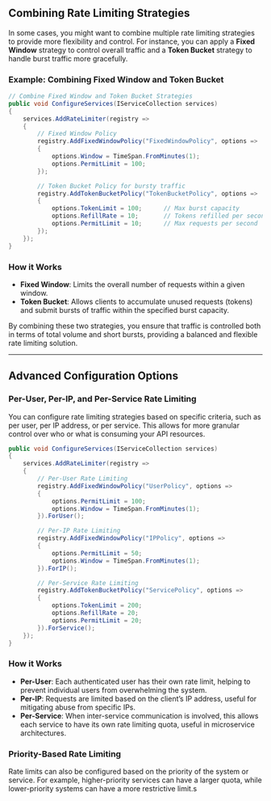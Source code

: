 ## Combining Rate Limiting Strategies

In some cases, you might want to combine multiple rate limiting strategies to provide more flexibility and control. For instance, you can apply a **Fixed Window** strategy to control overall traffic and a **Token Bucket** strategy to handle burst traffic more gracefully.

### Example: Combining Fixed Window and Token Bucket

```csharp
// Combine Fixed Window and Token Bucket Strategies
public void ConfigureServices(IServiceCollection services)
{
    services.AddRateLimiter(registry =>
    {
        // Fixed Window Policy
        registry.AddFixedWindowPolicy("FixedWindowPolicy", options =>
        {
            options.Window = TimeSpan.FromMinutes(1);
            options.PermitLimit = 100;
        });

        // Token Bucket Policy for bursty traffic
        registry.AddTokenBucketPolicy("TokenBucketPolicy", options =>
        {
            options.TokenLimit = 100;      // Max burst capacity
            options.RefillRate = 10;       // Tokens refilled per second
            options.PermitLimit = 10;      // Max requests per second
        });
    });
}
```

### How it Works

- **Fixed Window**: Limits the overall number of requests within a given window.
- **Token Bucket**: Allows clients to accumulate unused requests (tokens) and submit bursts of traffic within the specified burst capacity.

By combining these two strategies, you ensure that traffic is controlled both in terms of total volume and short bursts, providing a balanced and flexible rate limiting solution.

---

## Advanced Configuration Options

### Per-User, Per-IP, and Per-Service Rate Limiting

You can configure rate limiting strategies based on specific criteria, such as per user, per IP address, or per service. This allows for more granular control over who or what is consuming your API resources.

```csharp
public void ConfigureServices(IServiceCollection services)
{
    services.AddRateLimiter(registry =>
    {
        // Per-User Rate Limiting
        registry.AddFixedWindowPolicy("UserPolicy", options =>
        {
            options.PermitLimit = 100;
            options.Window = TimeSpan.FromMinutes(1);
        }).ForUser();

        // Per-IP Rate Limiting
        registry.AddFixedWindowPolicy("IPPolicy", options =>
        {
            options.PermitLimit = 50;
            options.Window = TimeSpan.FromMinutes(1);
        }).ForIP();

        // Per-Service Rate Limiting
        registry.AddTokenBucketPolicy("ServicePolicy", options =>
        {
            options.TokenLimit = 200;
            options.RefillRate = 20;
            options.PermitLimit = 20;
        }).ForService();
    });
}
```

### How it Works

- **Per-User**: Each authenticated user has their own rate limit, helping to prevent individual users from overwhelming the system.
- **Per-IP**: Requests are limited based on the client’s IP address, useful for mitigating abuse from specific IPs.
- **Per-Service**: When inter-service communication is involved, this allows each service to have its own rate limiting quota, useful in microservice architectures.

### Priority-Based Rate Limiting

Rate limits can also be configured based on the priority of the system or service. For example, higher-priority services can have a larger quota, while lower-priority systems can have a more restrictive limit.s
